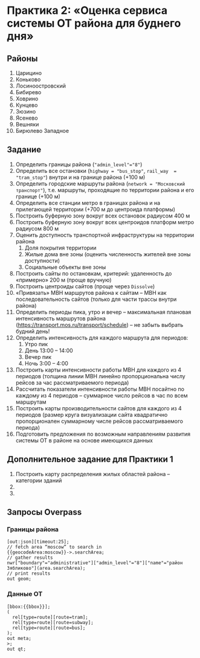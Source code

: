 # Практика 2: «Оценка сервиса системы ОТ района для буднего дня»

## Районы
1.	Царицино
2.	Коньково
3.	Лосиноостровский
4.	Бибирево
5.	Ховрино
6.	Кунцево
7.	Зюзино
8.	Ясенево
9.	Вешняки
10.	Бирюлево Западное

## Задание
1.	Определить границы района (`"admin_level"="8"`)
2.	Определить все остановки (`highway = "bus_stop"`, `rail_way  = "tram_stop"`) внутри и на границе района (+100 м)
3.	Определить городские маршруты района (`network = "Московский транспорт"`), т.е. маршруты, проходящие по территории района и его границе (+100 м)
4.	Определить все станции метро в границах района и на прилегающей территории (+700 м до центроида платформы)
5.	Построить буферную зону вокруг всех остановок радиусом 400 м 
6.	Построить буферную зону вокруг всех центроидов платформ метро радиусом 800 м
7.	Оценить доступность транспортной инфраструктуры на территории района
    1.	Доля покрытия территории
    2.	Жилые дома вне зоны (оценить численность жителей вне зоны доступности)
    3.	Социальные объекты вне зоны
8.	Построить сайты по остановкам, критерий: удаленность до «примерно» 200 м (проще вручную)
9.	Построить центроиды сайтов (проще через `Dissolve`)
10.	«Привязать» МВН маршрутов района к сайтам – МВН как последовательность сайтов (только для части трассы внутри района)
11.	Определить периоды пика, утро и вечер – максимальная плановая интенсивность маршрутов района (https://transport.mos.ru/transport/schedule) – не забыть выбрать будний день!
12.	Определить интенсивность для каждого маршрута для периодов:
    1.	Утро пик
    2.	День 13:00 – 14:00
    3.	Вечер пик
    4.	Ночь 3:00 – 4:00
13.	Построить карты интенсивности работы МВН для каждого из 4 периодов (толщина линии МВН линейно пропорциональна числу рейсов за час рассматриваемого периода)
14.	Рассчитать показатели интенсивности работы МВН посайтно по каждому из 4 периодов – суммарное число рейсов в час по всем маршрутам
15.	Построить карты производительности сайтов для каждого из 4 периодов (размер круга визуализации сайта квадратично пропорционален суммарному числе рейсов рассматриваемого периода)
16.	Подготовить предложения по возможным направлениям развития системы ОТ в районе на основе имеющихся данных

## Дополнительное задание для Практики 1
1.	Построить карту распределения жилых областей района – категории зданий
2.	
3.	

## Запросы Overpass
### Границы района
```
[out:json][timeout:25];
// fetch area “moscow” to search in
{{geocodeArea:moscow}}->.searchArea;
// gather results
nwr["boundary"="administrative"]["admin_level"="8"]["name"="район Зябликово"](area.searchArea);
// print results
out geom;
```
### Данные ОТ
```
[bbox:{{bbox}}];
(
  rel[type=route][route=tram];
  rel[type=route][route=subway];
  rel[type=route][route=bus];
);
out meta;
>;
out qt;
```
